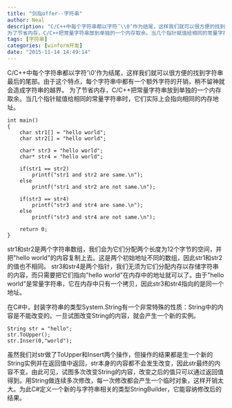 ```yaml
---
title: "剑指offer--字符串"
author: Neal
description: "C/C++中每个字符串都以字符’\\0’作为结尾，这样我们就可以很方便的找到字符串最后的尾部。由于这个特点，每个字符串中都有一个额外字符的开销，稍不留神就会造成字符串的越界。 
为了节省内存，C/C++把常量字符串放到单独的一个内存取余。当几个指针赋值给相同的常量字符串时，它们实际上会指向相同的内存地址。"
tags: [字符串]
categories: [winform开发]
date: "2015-11-14 14:49:14"
---
```

C/C++中每个字符串都以字符'\0'作为结尾，这样我们就可以很方便的找到字符串最后的尾部。由于这个特点，每个字符串中都有一个额外字符的开销，稍不留神就会造成字符串的越界。
为了节省内存，C/C++把常量字符串放到单独的一个内存取余。当几个指针赋值给相同的常量字符串时，它们实际上会指向相同的内存地址。

```
int main()
{
	char str1[] = "hello world";
	char str2[] = "hello world";

	char* str3 = "hello world";
	char* str4 = "hello world";

	if(str1 == str2)
		printf("str1 and str2 are same.\n");
	else
		printf("str1 and str2 are not same.\n");

	if(str3 == str4)
		printf("str3 and str4 are same.\n");
	else
		printf("str3 and str4 are not same.\n");

	return 0;
}
```
str1和str2是两个字符串数组，我们会为它们分配两个长度为12个字节的空间，并把"hello world"的内容复制上去。这是两个初始地址不同的数组，因此str1和str2的值也不相同。
str3和str4是两个指针，我们无须为它们分配内存以存储字符串的内容，而只需要把它们指向"hello world"在内存中的地址就可以了。由于"hello world"是常量字符串，它在内存中只有一个拷贝，因此str3和str4指向的是同一个地址。

在C#中，封装字符串的类型System.String有一个非常特殊的性质：String中的内容是不能改变的。一旦试图改变String的内容，就会产生一个新的实例。

```
String str = "hello";
str.ToUpper();
str.Inser(0,"world");
```
虽然我们对str做了ToUpper和Insert两个操作，但操作的结果都是生一个新的String实例并在返回值中返回，str本身的内容都不会发生改变，因此str最终的内容不变。由此可见，试图多次改变String的内容，改变之后的值只可以通过返回值得到。用String做连续多次修改，每一次修改都会产生一个临时对象，这样开销太大。为此C#定义一个新的与字符串相关的类型StringBuilder，它能容纳修改后的结果。